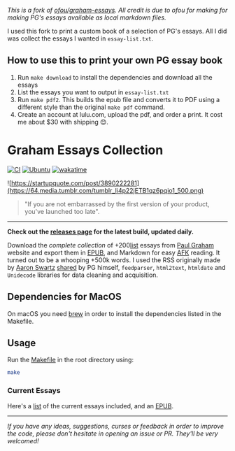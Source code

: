_This is a fork of [ofou/graham-essays](https://github.com/ofou/graham-essays). All credit is due to ofou for making for making PG's essays available as local markdown files._

I used this fork to print a custom book of a selection of PG's essays. All I did was collect the essays I wanted in `essay-list.txt`.

## How to use this to print your own PG essay book

1. Run `make download` to install the dependencies and download all the essays
1. List the essays you want to output in `essay-list.txt`
1. Run `make pdf2`. This builds the epub file and converts it to PDF using a different style than the original `make pdf` command.
1. Create an account at lulu.com, upload the pdf, and order a print. It cost me about $30 with shipping 😊.

# Graham Essays Collection

[![CI](https://github.com/ofou/graham-essays/actions/workflows/main.yml/badge.svg)](https://github.com/ofou/graham-essays/actions/workflows/main.yml) [![Ubuntu](https://github.com/ofou/graham-essays/actions/workflows/ubuntu.yml/badge.svg)](https://github.com/ofou/graham-essays/actions/workflows/ubuntu.yml) [![wakatime](https://wakatime.com/badge/github/ofou/graham-essays.svg?style=social)](https://wakatime.com/badge/github/ofou/graham-essays)

![https://startupquote.com/post/3890222281](https://64.media.tumblr.com/tumblr_li4p22jETB1qz6pqio1_500.png)

> "If you are not embarrassed by the first version of your product, you've launched too late".

---

**Check out the [releases page] for the latest build, updated daily.**

Download the _complete collection_ of +200[list] essays from [Paul Graham] website and export them in [EPUB], and Markdown for easy [AFK] reading. It turned out to be a whooping +500k words. I used the RSS originally made by [Aaron Swartz] [shared] by PG himself, `feedparser`, `html2text`, `htmldate` and `Unidecode` libraries for data cleaning and acquisition.

## Dependencies for MacOS

On macOS you need [brew] in order to install the dependencies listed in the Makefile.

## Usage

Run the [Makefile](./Makefile) in the root directory using:

```bash
make
```

### Current Essays

Here's a [list] of the current essays included, and an [EPUB].

---

_If you have any ideas, suggestions, curses or feedback in order to improve the code, please don't hesitate in opening an issue or PR. They'll be very welcomed!_

[afk]: https://www.grammarly.com/blog/afk-meaning/
[paul graham]: http://www.paulgraham.com/articles.html
[aaron swartz]: https://en.wikipedia.org/wiki/Aaron_Swartz
[brew]: https://docs.brew.sh/Installation
[pandoc]: https://pandoc.org/installing.html
[calibre]: https://calibre-ebook.com/
[EPUB]: https://github.com/ofou/graham-essays/releases/download/latest/graham.epub
[releases page]: https://github.com/ofou/graham-essays/releases/tag/latest
[shared]: http://www.paulgraham.com/rss.html
[list]: https://github.com/ofou/graham-essays/releases/download/latest/essays.csv
